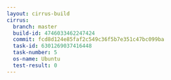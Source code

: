 ```yaml
---
layout: cirrus-build
cirrus:
  branch: master
  build-id: 4746033462247424
  commit: fcd8d124e85faf2c549c36f5b7e351c47bc099ba
  task-id: 6301269037416448
  task-number: 5
  os-name: Ubuntu
  test-result: 0
---
```

